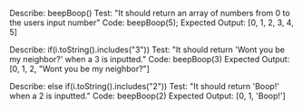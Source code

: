 Describe: beepBoop()
Test: "It should return an array of numbers from 0 to the users input number"
Code: beepBoop(5);
Expected Output: [0, 1, 2, 3, 4, 5]

Describe: if(i.toString().includes("3"))
Test: "It should return 'Wont you be my neighbor?' when a 3 is inputted."
Code: beepBoop(3)
Expected Output: [0, 1, 2, "Wont you be my neighbor?"]

Describe: else if(i.toString().includes("2"))
Test: "It should return 'Boop!' when a 2 is inputted."
Code: beepBoop(2)
Expected Output: [0, 1, 'Boop!']


